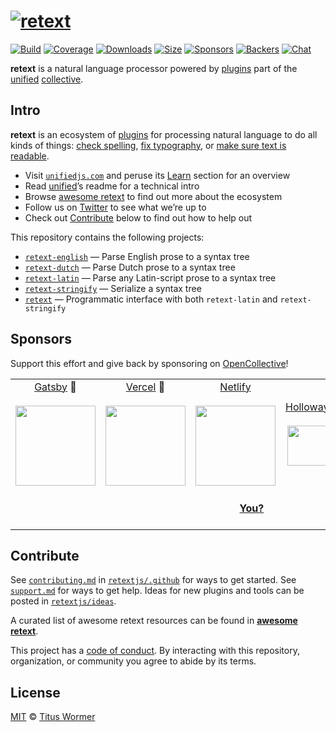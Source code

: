 # [![retext][logo]][unified]

[![Build][build-badge]][build]
[![Coverage][coverage-badge]][coverage]
[![Downloads][downloads-badge]][downloads]
[![Size][size-badge]][size]
[![Sponsors][sponsors-badge]][collective]
[![Backers][backers-badge]][collective]
[![Chat][chat-badge]][chat]

**retext** is a natural language processor powered by [plugins][] part of the
[unified][] [collective][].

## Intro

**retext** is an ecosystem of [plugins][] for processing natural language to do
all kinds of things: [check spelling][spell], [fix typography][smartypants], or
[make sure text is readable][readability].

*   Visit [`unifiedjs.com`][website] and peruse its [Learn][] section for an
    overview
*   Read [unified][]’s readme for a technical intro
*   Browse [awesome retext][awesome] to find out more about the ecosystem
*   Follow us on [Twitter][] to see what we’re up to
*   Check out [Contribute][] below to find out how to help out

This repository contains the following projects:

*   [`retext-english`][english] — Parse English prose to a syntax tree
*   [`retext-dutch`][dutch] — Parse Dutch prose to a syntax tree
*   [`retext-latin`][latin] — Parse any Latin-script prose to a syntax tree
*   [`retext-stringify`][stringify] — Serialize a syntax tree
*   [`retext`][api] — Programmatic interface with both `retext-latin` and `retext-stringify`

## Sponsors

Support this effort and give back by sponsoring on [OpenCollective][collective]!

<!--lint ignore no-html-->

<table>
<tr valign="middle">
<td width="20%" align="center" colspan="2">
  <a href="https://www.gatsbyjs.org">Gatsby</a> 🥇<br><br>
  <a href="https://www.gatsbyjs.org"><img src="https://avatars1.githubusercontent.com/u/12551863?s=256&v=4" width="128"></a>
</td>
<td width="20%" align="center" colspan="2">
  <a href="https://vercel.com">Vercel</a> 🥇<br><br>
  <a href="https://vercel.com"><img src="https://avatars1.githubusercontent.com/u/14985020?s=256&v=4" width="128"></a>
</td>
<td width="20%" align="center" colspan="2">
  <a href="https://www.netlify.com">Netlify</a><br><br>
  <!--OC has a sharper image-->
  <a href="https://www.netlify.com"><img src="https://images.opencollective.com/netlify/4087de2/logo/256.png" width="128"></a>
</td>
<td width="10%" align="center">
  <a href="https://www.holloway.com">Holloway</a><br><br>
  <a href="https://www.holloway.com"><img src="https://avatars1.githubusercontent.com/u/35904294?s=128&v=4" width="64"></a>
</td>
<td width="10%" align="center">
  <a href="https://themeisle.com">ThemeIsle</a><br><br>
  <a href="https://themeisle.com"><img src="https://avatars1.githubusercontent.com/u/58979018?s=128&v=4" width="64"></a>
</td>
<td width="10%" align="center">
  <a href="https://boosthub.io">Boost Hub</a><br><br>
  <a href="https://boosthub.io"><img src="https://images.opencollective.com/boosthub/6318083/logo/128.png" width="64"></a>
</td>
<td width="10%" align="center">
  <a href="https://expo.io">Expo</a><br><br>
  <a href="https://expo.io"><img src="https://avatars1.githubusercontent.com/u/12504344?s=128&v=4" width="64"></a>
</td>
</tr>
<tr valign="middle">
<td width="100%" align="center" colspan="10">
  <br>
  <a href="https://opencollective.com/unified"><strong>You?</strong></a>
  <br><br>
</td>
</tr>
</table>

## Contribute

See [`contributing.md`][contributing] in [`retextjs/.github`][health] for ways
to get started.
See [`support.md`][support] for ways to get help.
Ideas for new plugins and tools can be posted in [`retextjs/ideas`][ideas].

A curated list of awesome retext resources can be found in [**awesome
retext**][awesome].

This project has a [code of conduct][coc].
By interacting with this repository, organization, or community you agree to
abide by its terms.

## License

[MIT][license] © [Titus Wormer][author]

<!-- Definitions -->

[logo]: https://raw.githubusercontent.com/retextjs/retext/3420f05/logo.svg?sanitize=true

[build-badge]: https://github.com/retextjs/retext/workflows/main/badge.svg

[build]: https://github.com/retextjs/retext/actions

[coverage-badge]: https://img.shields.io/codecov/c/github/retextjs/retext.svg

[coverage]: https://codecov.io/github/retextjs/retext

[downloads-badge]: https://img.shields.io/npm/dm/retext.svg

[downloads]: https://www.npmjs.com/package/retext

[size-badge]: https://img.shields.io/bundlephobia/minzip/retext.svg

[size]: https://bundlephobia.com/result?p=retext

[sponsors-badge]: https://opencollective.com/unified/sponsors/badge.svg

[backers-badge]: https://opencollective.com/unified/backers/badge.svg

[collective]: https://opencollective.com/unified

[chat-badge]: https://img.shields.io/badge/chat-discussions-success.svg

[chat]: https://github.com/retextjs/retext/discussions

[health]: https://github.com/retextjs/.github

[contributing]: https://github.com/retextjs/.github/blob/main/contributing.md

[support]: https://github.com/retextjs/.github/blob/main/support.md

[coc]: https://github.com/retextjs/.github/blob/main/code-of-conduct.md

[license]: license

[author]: https://wooorm.com

[unified]: https://github.com/unifiedjs/unified

[website]: https://unifiedjs.com

[learn]: https://unifiedjs.com/learn/

[twitter]: https://twitter.com/unifiedjs

[english]: https://github.com/retextjs/retext/tree/main/packages/retext-english

[dutch]: https://github.com/retextjs/retext/tree/main/packages/retext-dutch

[latin]: https://github.com/retextjs/retext/tree/main/packages/retext-latin

[stringify]: https://github.com/retextjs/retext/tree/main/packages/retext-stringify

[api]: https://github.com/retextjs/retext/tree/main/packages/retext

[ideas]: https://github.com/retextjs/ideas

[awesome]: https://github.com/retextjs/awesome-retext

[plugins]: https://github.com/retextjs/retext/tree/main/doc/plugins.md

[spell]: https://github.com/retextjs/retext-spell

[smartypants]: https://github.com/retextjs/retext-smartypants

[readability]: https://github.com/retextjs/retext-readability

[contribute]: #contribute
